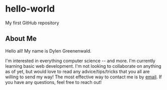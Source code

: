 # hello-world
My first GitHub repository

## About Me

Hello all! My name is Dylen Greenenwald.

I'm interested in everything computer science -- and more.
I'm currently learning basic web development.
I'm not looking to collaborate on anything as of yet, but would love to read any advice/tips/tricks that you all are willing to send my way!
The most effective way to contact me is by [email](dgreenenwald@stu.clcillinois.edu).
If you have any questions, feel free to reach out!
